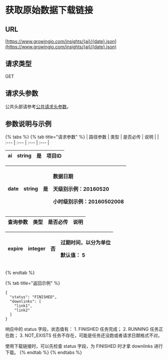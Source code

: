 # 获取原始数据下载链接

## URL

[https://www.growingio.com/insights/{ai}/{date}.json](https://www.growingio.com/insights/{ai}/{date}.json)

## 请求类型

GET

## 请求头参数

公共头部请参考[公共请求头参数](../../authenticate.md)。

## 参数说明与示例

{% tabs %}
{% tab title="请求参数" %}
| 路径参数 | 类型 | 是否必传 | 说明 |
| :--- | :--- | :--- | :--- |


| ai | string | 是 | 项目ID |
| :--- | :--- | :--- | :--- |


<table>
  <thead>
    <tr>
      <th style="text-align:left">date</th>
      <th style="text-align:left">string</th>
      <th style="text-align:left">&#x662F;</th>
      <th style="text-align:left">
        <p>&#x6570;&#x636E;&#x65E5;&#x671F;</p>
        <p>&#x5929;&#x7EA7;&#x522B;&#x793A;&#x4F8B;&#xFF1A;20160520</p>
        <p>&#x5C0F;&#x65F6;&#x7EA7;&#x522B;&#x793A;&#x4F8B;&#xFF1A;20160502008</p>
      </th>
    </tr>
  </thead>
  <tbody></tbody>
</table>

| 查询参数 | 类型 | 是否必传 | 说明 |
| :--- | :--- | :--- | :--- |


<table>
  <thead>
    <tr>
      <th style="text-align:left">expire</th>
      <th style="text-align:left">integer</th>
      <th style="text-align:left">&#x5426;</th>
      <th style="text-align:left">
        <p>&#x8FC7;&#x671F;&#x65F6;&#x95F4;&#xFF0C;&#x4EE5;&#x5206;&#x4E3A;&#x5355;&#x4F4D;</p>
        <p>&#x9ED8;&#x8BA4;&#x503C;&#xFF1A; 5</p>
      </th>
    </tr>
  </thead>
  <tbody></tbody>
</table>
{% endtab %}

{% tab title="返回示例" %}
```text
{
  "status": "FINISHED",
  "downlinks": [
    "link1",
    "link2"
  ]
}
```

响应中的 status 字段，状态值有： 1. FINISHED 任务完成； 2. RUNNING 任务正在跑； 3. NOT\_EXISTS 任务不存在，可能是任务还没跑或者请求日期格式不对。

使用下载链接时，可以先检查 status 字段，为 FINISHED 时才拿 downlinks 进行下载。
{% endtab %}
{% endtabs %}

